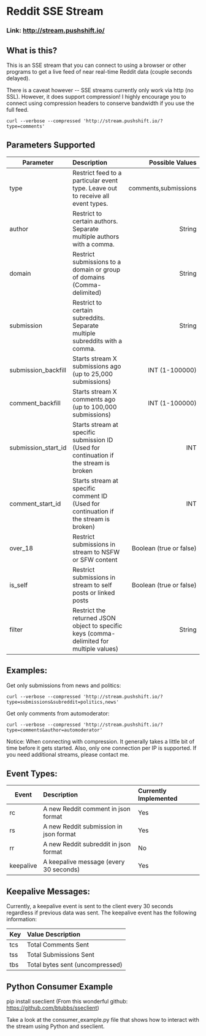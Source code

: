 # Reddit SSE Stream

### Link: http://stream.pushshift.io/

## What is this?

This is an SSE stream that you can connect to using a browser or other programs to get a live feed of near real-time Reddit data (couple seconds delayed).

There is a caveat however -- SSE streams currently only work via http (no SSL). However, it does support compression! I highly encourage you to connect using compression headers to conserve bandwidth if you use the full feed.

    curl --verbose --compressed 'http://stream.pushshift.io/?type=comments'

## Parameters Supported

| Parameter        | Description           | Possible Values  |
| ------------- |:-------------| -----:|
| type        |  Restrict feed to a particular event type.  Leave out to receive all event types. | comments,submissions |
| author      | Restrict to certain authors.  Separate multiple authors with a comma.      |   String |
| domain      | Restrict submissions to a domain or group of domains (Comma-delimited)       |   String |
| submission  | Restrict to certain subreddits.  Separate multiple subreddits with a comma.       |    String |
| submission_backfill | Starts stream X submissions ago (up to 25,000 submissions) | INT (1-100000)|
| comment_backfill | Starts stream X comments ago (up to 100,000 submissions) | INT (1-100000) |
| submission_start_id | Starts stream at specific submission ID (Used for continuation if the stream is broken | INT |
| comment_start_id | Starts stream at specific comment ID (Used for continuation if the stream is broken) | INT |
| over_18 | Restrict submissions in stream to NSFW or SFW content | Boolean (true or false) |
| is_self | Restrict submissions in stream to self posts or linked posts | Boolean (true or false) |
| filter  | Restrict the returned JSON object to specific keys (comma-delimited for multiple values) | String |

## Examples:

Get only submissions from news and politics:

    curl --verbose --compressed 'http://stream.pushshift.io/?type=submissions&subreddit=politics,news'
Get only comments from automoderator:

    curl --verbose --compressed 'http://stream.pushshift.io/?type=comments&author=automoderator'

Notice: When connecting with compression. It generally takes a little bit of time before it gets started.  Also, only one connection per IP is supported.  If you need additional streams, please contact me.

## Event Types:

| Event        | Description | Currently Implemented |
| ------------- |:-------------|:------------|
| rc | A new Reddit comment in json format | Yes|
| rs | A new Reddit submission in json format | Yes |
| rr | A new Reddit subreddit in json format| No |
| keepalive | A keepalive message (every 30 seconds)| Yes|

## Keepalive Messages:

Currently, a keepalive event is sent to the client every 30 seconds regardless if previous data was sent.  The keepalive event has the following information:

| Key        | Value Description |
| ------------- |:-------------|
| tcs | Total Comments Sent
| tss | Total Submissions Sent |
| tbs | Total bytes sent (uncompressed)|

## Python Consumer Example

pip install sseclient (From this wonderful github: https://github.com/btubbs/sseclient)

Take a look at the consumer_example.py file that shows how to interact with the stream using Python and sseclient.



